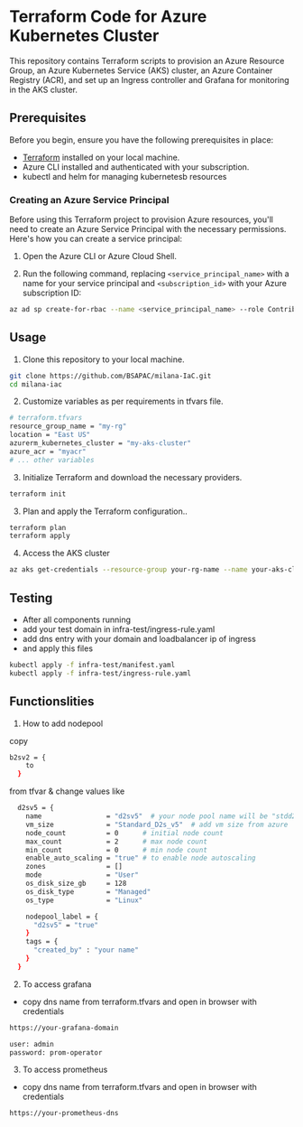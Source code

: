 # Terraform Code for Azure Kubernetes Cluster

This repository contains Terraform scripts to provision an Azure Resource Group, an Azure Kubernetes Service (AKS) cluster, an Azure Container Registry (ACR), and set up an Ingress controller and Grafana for monitoring in the AKS cluster.

## Prerequisites

Before you begin, ensure you have the following prerequisites in place:

- [Terraform](https://www.terraform.io/downloads.html) installed on your local machine.
- Azure CLI installed and authenticated with your subscription.
- kubectl and helm for managing kubernetesb resources

### Creating an Azure Service Principal

Before using this Terraform project to provision Azure resources, you'll need to create an Azure Service Principal with the necessary permissions. Here's how you can create a service principal:

1. Open the Azure CLI or Azure Cloud Shell.

2. Run the following command, replacing `<service_principal_name>` with a name for your service principal and `<subscription_id>` with your Azure subscription ID:

```bash
az ad sp create-for-rbac --name <service_principal_name> --role Contributor --scopes /subscriptions/<subscription_id>
```

## Usage

1. Clone this repository to your local machine.

```bash
git clone https://github.com/BSAPAC/milana-IaC.git
cd milana-iac
```

2. Customize variables as per requirements in tfvars file.

```bash
# terraform.tfvars
resource_group_name = "my-rg"
location = "East US"
azurerm_kubernetes_cluster = "my-aks-cluster"
azure_acr = "myacr"
# ... other variables

```
3. Initialize Terraform and download the necessary providers.

```bash
terraform init
```

3. Plan and apply the Terraform configuration..

```bash
terraform plan
terraform apply
```

4. Access the AKS cluster

```bash
az aks get-credentials --resource-group your-rg-name --name your-aks-cluster-name
```

## Testing 

- After all components running
- add your test domain in infra-test/ingress-rule.yaml 
- add dns entry with your domain and loadbalancer ip of ingress 
- and apply this files 

```bash
kubectl apply -f infra-test/manifest.yaml
kubectl apply -f infra-test/ingress-rule.yaml
```

## Functionslities 

1. How to add nodepool 

copy  

```bash
b2sv2 = {
    to 
  }
```
from tfvar & change values like 

```bash
  d2sv5 = {
    name                = "d2sv5"  # your node pool name will be "stdd2sv5"
    vm_size             = "Standard_D2s_v5"  # add vm size from azure 
    node_count          = 0      # initial node count 
    max_count           = 2      # max node count 
    min_count           = 0      # min node count 
    enable_auto_scaling = "true" # to enable node autoscaling
    zones               = []
    mode                = "User" 
    os_disk_size_gb     = 128
    os_disk_type        = "Managed"
    os_type             = "Linux"

    nodepool_label = {
      "d2sv5" = "true"
    }
    tags = {
      "created_by" : "your name"
    }
  }

```

2. To access grafana 

- copy dns name from terraform.tfvars and open in browser with credentials 

```bash
https://your-grafana-domain

user: admin
password: prom-operator
```

3. To access prometheus

- copy dns name from terraform.tfvars and open in browser with credentials 
```bash
https://your-prometheus-dns
```